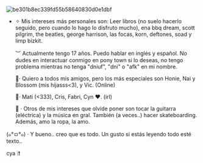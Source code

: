 
![be301b8ec339fd55b58640830d0e1dbf](https://github.com/user-attachments/assets/c875e208-db5b-4d82-8f8f-db3249f01270)
 - ✧ Mis intereses más personales son:
   Leer libros (no suelo hacerlo seguido, pero cuando lo hago lo disfruto mucho), ena bbq dream, scott pilgrim, the beatles, george harrison, las focas, korn, deftones, soad y limp bizkit.

   ︶ Actualmente tengo 17 años. Puedo hablar en inglés y español. No dudes en interactuar conmigo en pony town si lo deseas, no tengo problema mientras no tenga "dniuf", "dni" o "afk" en mi nombre.

   📍· Quiero a todos mis amigos, pero los más especiales son Honie, Nai y Blossom (mis hijasss<3), y Vic. (Online)

   📍· Mati (<333), Cris, Fabri, Cyn ❤. (irl)

   🍉 · Otros de mis intereses que olvide poner son tocar la guitarra (eléctrica) y la música en gral. También (a veces..) hacer skateboarding. Además, amo la ropa, la amo.

(๑°ㅁ°๑) · Y bueno.. creo que es todo. Un gusto si estás leyendo todo esté texto.. 


cya ❕❗

